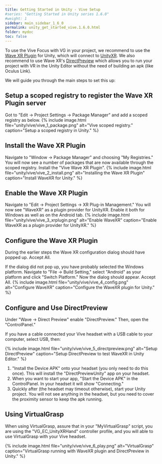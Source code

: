 ```yaml
---
title: Getting Started in Unity - Vive Setup
#series: "Getting Started in Unity series 1.6.0"
#weight: 1
sidebar: main_sidebar_1_6_0
permalink: unity_get_started_vive.1.6.0.html
folder: mydoc
toc: false
---
```


To use the Vive Focus with VG in your project, we recommend to use the [Wave XR Plugin](https://hub.vive.com/storage/docs/en-us/UnityXR/UnityXRGettingStart.html) for Unity, which will connect to [UnityXR](https://docs.unity3d.com/Manual/XR.html). We also recommend to use Wave XR's [DirectPreview](https://hub.vive.com/storage/docs/zh-tw/UnityXR/UnityXRDirectPreview.html) which allows you to run your project with VR in the Unity Editor without the need of building an apk (like Oculus Link).

We will guide you through the main steps to set this up:

## Setup a scoped registry to register the Wave XR Plugin server

Got to "Edit -> Project Settings -> Package Manager" and add a scoped registry as below.
{% include image.html file="unity/vive/vive_1_package.png" alt="Vive scoped registry." caption="Setup a scoped registry in Unity." %}

## Install the Wave XR Plugin

Navigate to "Window -> Package Manager" and choosing "My Registries." You will now see a number of packages that are now available through the scoped registry. Install the "Vive Wave XR Plugin".
{% include image.html file="unity/vive/vive_2_install.png" alt="Installing the Wave XR Plugin" caption="Install WaveXR for Unity." %}

## Enable the Wave XR Plugin

Navigate to "Edit -> Project Settings -> XR Plug-in Management." You will now see "WaveXR" as a plugin provider for UnityXR. Enable it both for Windows as well as on the Android tab.
{% include image.html file="unity/vive/vive_3_xrplugin.png" alt="Enable WaveXR" caption="Enable WaveXR as a plugin provider for UnityXR." %}

## Configure the Wave XR Plugin

During the earlier steps the Wave XR configuration dialog should have popped up. Accept All. 

If the dialog did not pop up, you have probably selected the Windows platform. Navigate to "File -> Build Setting," select "Android" as your platform and click "Switch Platform." Now the dialog should appear. Accept All. 
{% include image.html file="unity/vive/vive_4_config.png" alt="Configure WaveXR" caption="Configure the WaveXR plugin for Unity." %}

## Configure and Use DirectPreview

Under "Wave -> Direct Preview" enable "DirectPreview." Then, open the "ControlPanel."

If you have a cable connected your Vive headset with a USB cable to your computer, select USB, then:

{% include image.html file="unity/vive/vive_5_directpreview.png" alt="Setup DirectPreview" caption="Setup DirectPreview to test WaveXR in Unity Editor." %}

1. "Install the Device APK" onto your headset (you only need to do this once). This will install the "DirectPreviewUnity" app on your headset.
2. When you want to start your app, "Start the Device APK" in the ControlPanel. In your headset it will show "Connecting."
3. Quickly after (the headset may timeout otherwise), start your Unity project. You will not see anything in the headset, but you need to cover the proximity sensor to keep the apk running.

## Using VirtualGrasp

When using VirtualGrasp, assure that in your "MyVirtualGrasp" script, you are using the "VG_EC_UnityXRHand" controller profile, and you will able to use VirtualGrasp with your Vive headset.

{% include image.html file="unity/vive/vive_6_play.png" alt="VirtualGrasp" caption="VirtualGrasp running with WaveXR plugin and DirectPreview in Unity." %}
